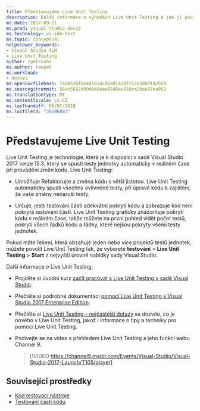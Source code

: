 ```yaml
---
title: Představujeme Live Unit Testing
description: Další informace o výhodách Live Unit Testing a jak ji používat při své projekty testování částí.
ms.date: 2017-09-11
ms.prod: visual-studio-dev15
ms.technology: vs-ide-test
ms.topic: conceptual
helpviewer_keywords:
- Visual Studio ALM
- Live Unit Testing
author: rpetrusha
ms.author: ronpet
ms.workload:
- dotnet
ms.openlocfilehash: 7ad8526f8e44165dc92a914ddf15765065f42569
ms.sourcegitcommit: 56ae5032d99d948aae0548ae318ca2bae97ea962
ms.translationtype: MT
ms.contentlocale: cs-CZ
ms.lasthandoff: 08/07/2018
ms.locfileid: "39586883"
---
```

# <a name="introducing-live-unit-testing"></a>Představujeme Live Unit Testing

Live Unit Testing je technologie, která je k dispozici v sadě Visual Studio 2017 verze 15.3, který se spustí testy jednotky automaticky v reálném čase při provádění změn kódu. Live Unit Testing:

- Umožňuje Refaktorujte a změna kódu s větší jistotou. Live Unit Testing automaticky spustí všechny ovlivněné testy, při úpravě kódu k zajištění, že vaše změny nenaruší testy.

- Určuje, jestli testování částí adekvátní pokrytí kódu a zobrazuje kód není pokrytá testování částí. Live Unit Testing graficky znázorňuje pokrytí kódu v reálném čase, takže můžete na první pohled vidět počet testů, pokrytí všech řádků kódu a řádky, které nejsou pokryty všemi testy jednotek.

Pokud máte řešení, která obsahuje jeden nebo více projektů testů jednotek, můžete povolit Live Unit Testing tak, že vyberete **testování** > **Live Unit Testing** > **Start**  z nejvyšší úrovně nabídky sady Visual Studio.

Další informace o Live Unit Testing:

- Projděte si úvodní kurz [začít pracovat s Live Unit Testing v sadě Visual Studio](live-unit-testing-start.md).

- Přečtěte si podrobné dokumentaci [pomocí Live Unit Testing s Visual Studio 2017 Enterprise Edition](live-unit-testing.md).

- Přečtěte si [Live Unit Testing – nejčastější dotazy](live-unit-testing-faq.md) se dozvíte, co je nového v Live Unit Testing, jakož i informace o tipy a techniky pro pomocí Live Unit Testing.

- Podívejte se na video s přehledem Live Unit Testing a jeho funkcí webu Channel 9. </p>

   > [!VIDEO https://channel9.msdn.com/Events/Visual-Studio/Visual-Studio-2017-Launch/T105/player]

## <a name="related-resources"></a>Související prostředky
- [Kód testovací nástroje](https://visualstudio.microsoft.com/vs/testing-tools/)
- [Testování částí kódu](unit-test-your-code.md)

